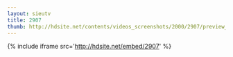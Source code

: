 ```yaml
---
layout: sieutv
title: 2907
thumb: http://hdsite.net/contents/videos_screenshots/2000/2907/preview_360p.mp4.jpg
---
```

{% include iframe src='http://hdsite.net/embed/2907' %}
 
